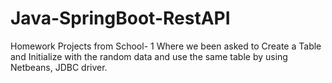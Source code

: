 # Java-SpringBoot-RestAPI
Homework Projects from School- 1
Where we been asked to Create a Table and Initialize with the random data and use the same table by using Netbeans, JDBC driver.

